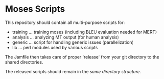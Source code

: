 # Moses Scripts
This repository should contain all multi-purpose scripts for:

* training    ... training moses (including BLEU evaluation needed for MERT)
* analysis    ... analyzing MT output (for human analysis)
* generic     ... script for handling generic issues (parallelization)
* lib         ... perl modules used by various scripts


The Jamfile then takes care of proper 'release' from your git directory to
the shared directories.

The released scripts should remain in the *same directory structure*.
